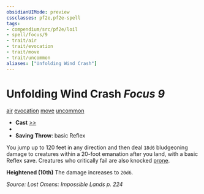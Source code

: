 ```yaml
---
obsidianUIMode: preview
cssclasses: pf2e,pf2e-spell
tags:
- compendium/src/pf2e/loil
- spell/focus/9
- trait/air
- trait/evocation
- trait/move
- trait/uncommon
aliases: ["Unfolding Wind Crash"]
---
```

# Unfolding Wind Crash *Focus 9*   
[air](rules/traits/air.md "Air Energy & Element Trait")  [evocation](rules/traits/evocation.md "Evocation School Trait")  [move](rules/traits/move.md "Move Combat Trait")  [uncommon](rules/traits/uncommon.md "Uncommon Rarity Trait")  

- **Cast** [>>](rules/core-rulebook/chapter-9-playing-the-game.md#Actions "Two-Action") 
- 
- **Saving Throw**:  basic Reflex

You jump up to 120 feet in any direction and then deal `18d6` bludgeoning damage to creatures within a 20-foot emanation after you land, with a basic Reflex save. Creatures who critically fail are also knocked [prone](rules/conditions.md#Prone).

**Heightened (10th)** The damage increases to `20d6`.

*Source: Lost Omens: Impossible Lands p. 224*